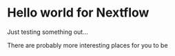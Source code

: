 # Hello world for Nextflow 

Just testing something out...

There are probably more interesting places for you to be
